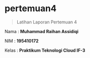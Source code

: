 # pertemuan4

> Latihan Laporan Pertemuan 4

Nama  : __Muhammad Raihan Assidiqi__

NIM   : __195410172__

Kelas : __Praktikum Teknologi Cloud IF-3__